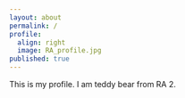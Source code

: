 ```yaml
---
layout: about
permalink: /
profile:
  align: right
  image: RA_profile.jpg
published: true
---
```


This is my profile. I am teddy bear from RA 2.
